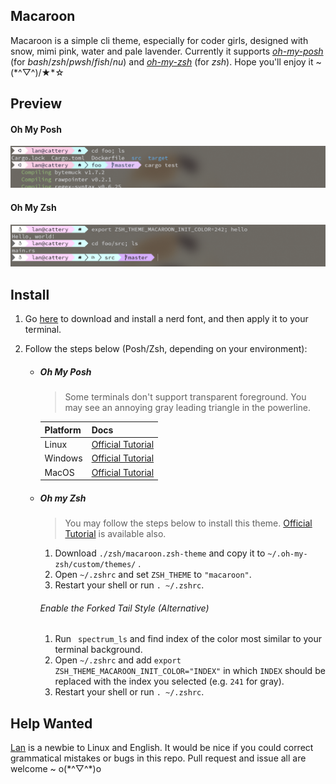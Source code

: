 ## Macaroon
Macaroon is a simple cli theme, especially for coder girls, designed with snow, mimi pink, water and pale lavender. Currently it supports [*oh-my-posh*](https://ohmyposh.dev/) (for *bash*/*zsh*/*pwsh*/*fish*/*nu*) and [*oh-my-zsh*](https://ohmyz.sh/) (for *zsh*). Hope you'll enjoy it ~ (\*^▽^)/★\*☆ 

## Preview

#### Oh My Posh

![](<posh.png>)

#### Oh My Zsh

![](<zsh.png>)

## Install

1. Go [here](https://www.nerdfonts.com/) to download and install a nerd font, and then apply it to your terminal. 

2. Follow the steps below (Posh/Zsh, depending on your environment): 

   - ##### Oh My Posh
     
     > Some terminals don't support transparent foreground. You may see an annoying gray leading triangle in the powerline.  
     
     | Platform | Docs                                                         |
     | -------- | ------------------------------------------------------------ |
     | Linux    | [Official Tutorial](https://ohmyposh.dev/docs/linux#customize) |
     | Windows  | [Official Tutorial](https://ohmyposh.dev/docs/windows#customize) |
     | MacOS    | [Official Tutorial](https://ohmyposh.dev/docs/macos#customize) |
     
   - ##### Oh my Zsh
   
     > You may follow the steps below to install this theme. [Official Tutorial](https://github.com/ohmyzsh/ohmyzsh/wiki/Customization#overriding-and-adding-themes) is available also. 
   
     1. Download `./zsh/macaroon.zsh-theme`  and copy it to `~/.oh-my-zsh/custom/themes/` . 
     2. Open `~/.zshrc` and set `ZSH_THEME` to `"macaroon"`.
     3. Restart your shell or run `. ~/.zshrc`.
   
     ###### Enable the Forked Tail Style (Alternative)
   
     1. Run ` spectrum_ls` and find index of the color most similar to your terminal background.  
     2. Open `~/.zshrc` and add  `export ZSH_THEME_MACAROON_INIT_COLOR="INDEX"` in which `INDEX` should be replaced with the index you selected (e.g. `241`  for gray). 
     3. Restart your shell or run `. ~/.zshrc`.

## Help Wanted

[Lan](https://github.com/catsalwaysmeow) is a newbie to Linux and English. It would be nice if you could correct grammatical mistakes or bugs in this repo.  Pull request and issue all are welcome ~ o(\*^▽^\*)o 

